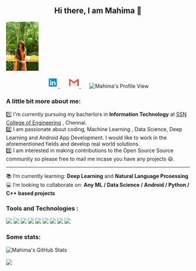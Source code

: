 <h2 align="center"> Hi there, I am Mahima 👋 </h2>

[![Header](/readme_header.jpg "Header")](https://www.linkedin.com/in/mahima1911/)
<p align="center">
    <a href="https://www.linkedin.com/in/mahima1911" >
        <img alt = "Mahima's LinkedIn" width="30px" src="https://raw.githubusercontent.com/mahima1911/mahima1911/master/images/LinkedIn.svg">
    </a>
    &nbsp;&nbsp;&nbsp;&nbsp;&nbsp;
    <a href="mailto:mahimamahima18056@it.ssn.edu.in" >
        <img alt = "Mahima's mail" width="30px" src="https://raw.githubusercontent.com/mahima1911/mahima1911/master/images/Gmail.svg">
    </a>
    &nbsp;&nbsp;&nbsp;&nbsp;&nbsp;
    <img alt = "Mahima's Profile View"  src="https://komarev.com/ghpvc/?username=mahima1911&color=blue&label=Profile+Views"> 
</p>

### A little bit more about me: <br>
:one: I'm currently pursuing my bacherlors in **Information Technology** at [SSN College of Engineering](https://www.ssn.edu.in) , Chennai. <br>
:two: I am passionate about coding, Machine Learning , Data Science, Deep Learning and Android App Development. I would like to work in the aforementioned fields and develop real world solutions.<br>
:three: I am interested in making contributions to the Open Source Source community so please free to mail me incase you have any projects :smiley:.<br>
<hr>


:books: I’m currently learning: **Deep Learning** and **Natural Language Prcoessing**<br>
:computer: I’m looking to collaborate on: **Any ML / Data Science / Android / Python / C++ based projects**<br>

### Tools and Technologies :
![](https://img.shields.io/badge/OS-Linux-informational?style=flat&logo=<LOGO_NAME>&logoColor=white&color=orange)
![](https://img.shields.io/badge/Code-Python-brightgreen?style=flat&logo=<Python>&logoColor=white&color=brightgreen)
![](https://img.shields.io/badge/Code-C++-brightgreen?style=flat&logo=<LOGO_NAME>&logoColor=white&color=brightgreen)
![](https://img.shields.io/badge/Code-C-brightgreen?style=flat&logo=<LOGO_NAME>&logoColor=white&color=brightgreen)
![](https://img.shields.io/badge/Code-Java-brightgreen?style=flat&logo=<LOGO_NAME>&logoColor=white&color=brightgreen)
![](https://img.shields.io/badge/Tools-Firebase-yellow?style=flat&logo=<LOGO_NAME>&logoColor=white&color=yellow)
![](https://img.shields.io/badge/Tools-AndroidStudio-yellow?style=flat&logo=<LOGO_NAME>&logoColor=white&color=yellow)
![](https://img.shields.io/badge/Tools-Django-yellow?style=flat&logo=<LOGO_NAME>&logoColor=white&color=yellow)
![](https://img.shields.io/badge/Tools-MySQL-yellow?style=flat&logo=<LOGO_NAME>&logoColor=white&color=yellow)




### Some stats:
<p>
<img src="https://github-readme-stats.vercel.app/api?username=mahima1911&show_icons=true&hide=stars&include_all_commits=true&theme=highcontrast" alt="Mahima's GitHub Stats" />
<br>
<br>
<img src="https://github-readme-stats.vercel.app/api/top-langs/?username=mahima1911&layout=compact&theme=highcontrast" />
</p>



<!--
**mahima1911/mahima1911** is a ✨ _special_ ✨ repository because its `README.md` (this file) appears on your GitHub profile.

Here are some ideas to get you started:

- 🔭 I’m currently working on ...
- 🌱 I’m currently learning ... Machine learning and Data Science
- 👯 I’m looking to collaborate on ...
- 🤔 I’m looking for help with ...
- 💬 Ask me about ...
- 📫 How to reach me: ... https://www.linkedin.com/in/mahima1911/
- 😄 Pronouns: ...
- ⚡ Fun fact: ...
-->
